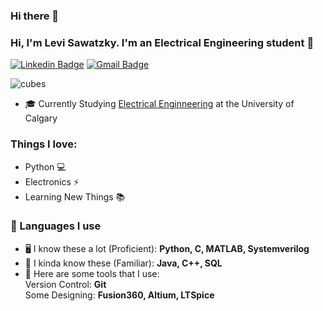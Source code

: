 ### Hi there 👋

<!--
**levisawatz/levisawatz** is a ✨ _special_ ✨ repository because its `README.md` (this file) appears on your GitHub profile.

Here are some ideas to get you started:

- 🔭 I’m currently working on ...
- 🌱 I’m currently learning ...
- 👯 I’m looking to collaborate on ...
- 🤔 I’m looking for help with ...
- 💬 Ask me about ...
- 📫 How to reach me: ...
- 😄 Pronouns: ...
- ⚡ Fun fact: ...
-->
<!-- <h3> Hi, I'm Levi Sawatzky 👋</h3> -->
### Hi, I'm Levi Sawatzky. I'm an Electrical Engineering student 👋
[![Linkedin Badge](https://img.shields.io/badge/-levi_sawatzky-blue?style=flat-square&logo=Linkedin&logoColor=white&link=https://https://www.linkedin.com/in/levi-sawatzky-14b0a3234/)](https://https://www.linkedin.com/in/levi-sawatzky-14b0a3234/)
[![Gmail Badge](https://img.shields.io/badge/-levisawatz@gmail.com-c14438?style=flat-square&logo=Gmail&logoColor=white&link=mailto:levisawatz@gmail.com)](mailto:levisawatz@gmail.com) 


![cubes](../Cube_sims/screenshots/cubes-cropped.gif)
- 🎓 Currently Studying <a href="https://schulich.ucalgary.ca/electrical-software/">Electrical Enginneering</a> at the University of Calgary


### Things I love:

- Python  💻
- Electronics ⚡
- Learning New Things 📚


### 💬 Languages I use

 - 🖥 I know these a lot (Proficient):
    **Python, C, MATLAB, Systemverilog**
 - 💭 I kinda know these (Familiar):
    **Java, C++, SQL**
 - 🔨 Here are some tools that I use:
    <br>
    Version Control: **Git**
    <br>
    Some Designing: **Fusion360, Altium, LTSpice**
    <br>
    
 
